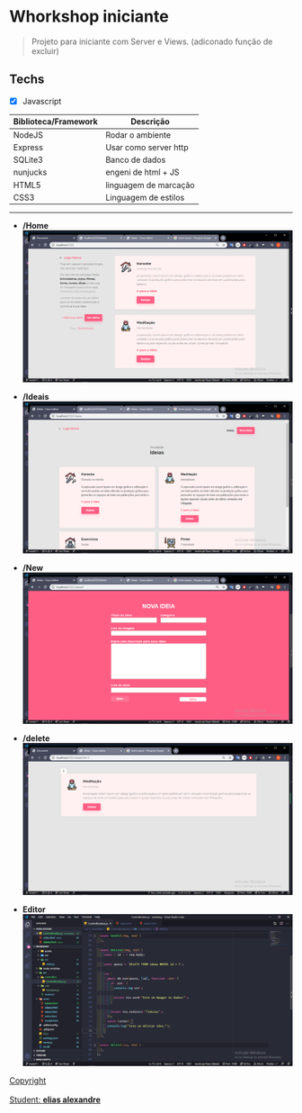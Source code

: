 # Whorkshop iniciante

> Projeto para iniciante com Server e Views. (adiconado função de excluir)

## Techs

- [x] Javascript

| Biblioteca/Framework | Descrição             |
| -------------------- | --------------------- |
| NodeJS               | Rodar o ambiente      |
| Express              | Usar como server http |
| SQLite3              | Banco de dados        |
| nunjucks             | engeni de html + JS   |
| HTML5                | linguagem de marcação |
| CSS3                 | Linguagem de estilos  |

---

- **/Home**
  ![Imagem](./backup/assets/1_.png)

- **/Ideais**
  ![Imagem](./backup/assets/2_.png)

- **/New**
  ![Imagem](./backup/assets/3_.png)

- **/delete**
  ![Imagem](./backup/assets/4_.png)

- **Editor**
  ![Imagem](./backup/assets/0_.png)

[Copyright](https://rocketseat.com.br) <br/><br/>
[Student: **elias alexandre**](https://github.com/eliasallex)
